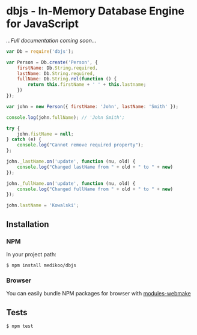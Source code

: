 # dbjs - In-Memory Database Engine for JavaScript

_…Full documentation coming soon…_

```javascript
var Db = require('dbjs');

var Person = Db.create('Person', {
	firstName: Db.String.required,
	lastName: Db.String.required,
	fullName: Db.String.rel(function () {
		return this.firstName + ' ' + this.lastname;
	})
});

var john = new Person({ firstName: 'John', lastName: 'Smith' });

console.log(john.fullName); // 'John Smith';

try {
	john.fistName = null;
} catch (e) {
	console.log("Cannot remove required property");
};

john._lastName.on('update', function (nu, old) {
	console.log("Changed lastName from " + old + " to " + new)
});

john._fullName.on('update', function (nu, old) {
	console.log("Changed fullName from " + old + " to " + new)
});

john.lastName = 'Kowalski';
```

## Installation
### NPM

In your project path:

	$ npm install medikoo/dbjs

### Browser

You can easily bundle NPM packages for browser with [modules-webmake](https://github.com/medikoo/modules-webmake)

## Tests

	$ npm test
